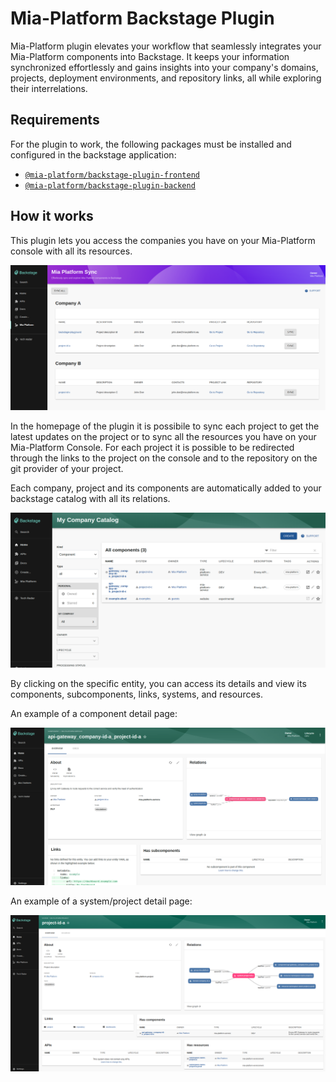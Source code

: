 # Mia-Platform Backstage Plugin

Mia-Platform plugin elevates your workflow that seamlessly integrates your Mia-Platform components into Backstage. It keeps your information synchronized effortlessly and gains insights into your company's domains, projects, deployment environments, and repository links, all while exploring their interrelations.

## Requirements

For the plugin to work, the following packages must be installed and configured in the backstage application: 
 - [`@mia-platform/backstage-plugin-frontend`](https://github.com/mia-platform/backstage-plugin/blob/main/packages/plugin-frontend/README.md)
 - [`@mia-platform/backstage-plugin-backend`](https://github.com/mia-platform/backstage-plugin/blob/main/packages/plugin-backend/README.md)

 ## How it works

This plugin lets you access the companies you have on your Mia-Platform console with all its resources.

![Mia-Platform Page](img/mia-platform-plugin.png)

In the homepage of the plugin it is possibile to sync each project to get the latest updates on the project or to sync all the resources you have on your Mia-Platform Console.
For each project it is possible to be redirected through the links to the project on the console and to the repository on the git provider of your project.

Each company, project and its components are automatically added to your backstage catalog with all its relations.

![Catalog page](img/catalog-components.png)


By clicking on the specific entity, you can access its details and view its components, subcomponents, links, systems, and resources.

An example of a component detail page:

![Component detail page](img/component-detail.png)

An example of a system/project detail page: 

![System detail page](img/system-detail.png)
